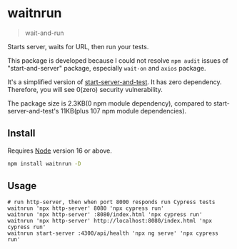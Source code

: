 # waitnrun
> wait-and-run

Starts server, waits for URL, then run your tests.

This package is developed because I could not resolve `npm audit` issues of "start-and-server" package, especially `wait-on` and `axios` package.

It's a simplified version of [start-server-and-test](https://www.npmjs.com/package/start-server-and-test).
It has zero dependency. Therefore, you will see 0(zero) security vulnerability.

The package size is 2.3KB(0 npm module dependency), compared to start-server-and-test's 11KB(plus 107 npm module dependencies).

## Install

Requires [Node](https://nodejs.org/en/) version 16 or above.

```sh
npm install waitnrun -D
```

## Usage

```shell
# run http-server, then when port 8000 responds run Cypress tests
waitnrun 'npx http-server' 8080 'npx cypress run'
waitnrun 'npx http-server' :8080/index.html 'npx cypress run'
waitnrun 'npx http-server' http://localhost:8080/index.html 'npx cypress run'
waitnrun start-server :4300/api/health 'npx ng serve' 'npx cypress run'
```
